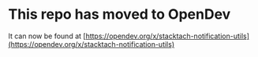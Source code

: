# This repo has moved to OpenDev

It can now be found at [https://opendev.org/x/stacktach-notification-utils](https://opendev.org/x/stacktach-notification-utils)

